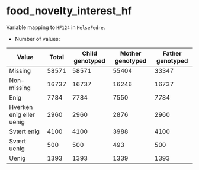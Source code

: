 # food_novelty_interest_hf
Variable mapping to `HF124` in `HelseFedre`.
- Number of values:

| Value | Total | Child genotyped | Mother genotyped | Father genotyped |
| ----- | ----- | --------------- | ---------------- | ---------------- |
| Missing | 58571 | 58571 | 55404 | 33347 |
| Non-missing | 16737 | 16737 | 16246 | 16737 |
| Enig | 7784 | 7784 | 7550 |7784 |
| Hverken enig eller uenig | 2960 | 2960 | 2876 |2960 |
| Svært enig | 4100 | 4100 | 3988 |4100 |
| Svært uenig | 500 | 500 | 493 |500 |
| Uenig | 1393 | 1393 | 1339 |1393 |



